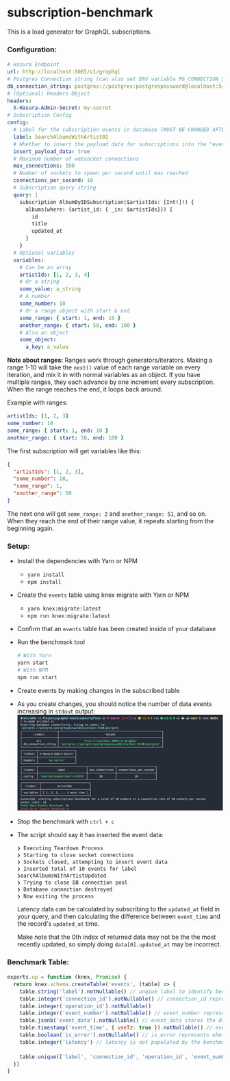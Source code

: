# subscription-benchmark

This is a load generator for GraphQL subscriptions.

### Configuration:

```yaml
# Hasura Endpoint
url: http://localhost:8085/v1/graphql
# Postgres Connection string (can also set ENV variable PG_CONNECTION_STRING)
db_connection_string: postgres://postgres:postgrespassword@localhost:5430/postgres
# (Optional) Headers Object
headers:
  X-Hasura-Admin-Secret: my-secret
# Subscription Config
config:
  # Label for the subscription events in database (MUST BE CHANGED AFTER EVERY RUN)
  label: SearchAlbumsWithArtist01
  # Whether to insert the payload data for subscriptions into the "event_data" column in DB
  insert_payload_data: true
  # Maximum number of websocket connections
  max_connections: 100
  # Number of sockets to spawn per second until max reached
  connections_per_second: 10
  # Subscription query string
  query: |
    subscription AlbumByIDSubscription($artistIds: [Int!]!) {
      albums(where: {artist_id: { _in: $artistIds}}) {
        id
        title
        updated_at
      }
    }
  # Optional variables
  variables:
    # Can be an array
    artistIds: [1, 2, 3, 4]
    # Or a string
    some_value: a_string
    # A number
    some_number: 10
    # Or a range object with start & end
    some_range: { start: 1, end: 10 }
    another_range: { start: 50, end: 100 }
    # Also an object
    some_object:
      a_key: a_value
```

**Note about ranges:** Ranges work through generators/iterators. Making a range 1-10 will take the `next()` value of each range variable on every iteration, and mix it in with normal variables as an object. If you have multiple ranges, they each advance by one increment every subscription. When the range reaches the end, it loops back around.

Example with ranges:

```yaml
artistIds: [1, 2, 3]
some_number: 10
some_range: { start: 1, end: 10 }
another_range: { start: 50, end: 100 }
```

The first subscription will get variables like this:

```json
{
  "artistIds": [1, 2, 3],
  "some_number": 10,
  "some_range": 1,
  "another_range": 50
}
```

The next one will get `some_range: 2` and `another_range: 51`, and so on. When they reach the end of their range value, it repeats starting from the beginning again.

### Setup:

- Install the dependencies with Yarn or NPM
  - `yarn install`
  - `npm install`
- Create the `events` table using knex migrate with Yarn or NPM
  - `yarn knex:migrate:latest`
  - `npm run knex:migrate:latest`
- Confirm that an `events` table has been created inside of your database
- Run the benchmark tool
  ```bash
  # With Yarn
  yarn start
  # With NPM
  npm run start
  ```
- Create events by making changes in the subscribed table
- As you create changes, you should notice the number of data events increasing in `stdout` output:
  ![](example-stdout-output.png)
- Stop the benchmark with `ctrl + c`
- The script should say it has inserted the event data:

  ```
  ❯ Executing Teardown Process
  ❯ Starting to close socket connections
  ❯ Sockets closed, attempting to insert event data
  ❯ Inserted total of 10 events for label SearchAlbumsWithArtistUpdated
  ❯ Trying to close DB connection pool
  ❯ Database connection destroyed
  ❯ Now exiting the process
  ```

  Latency data can be calculated by subscribing to the `updated_at` field in your query, and then calculating the difference between `event_time` and the record's `updated_at` time.

  Make note that the 0th index of returned data may not be the the most recently updated, so simply doing `data[0].updated_at` may be incorrect.

### Benchmark Table:

```js
exports.up = function (knex, Promise) {
  return knex.schema.createTable('events', (table) => {
    table.string('label').notNullable() // unqiue label to identify benchmark
    table.integer('connection_id').notNullable() // connection_id represents the nth connection
    table.integer('operation_id').notNullable()
    table.integer('event_number').notNullable() // event_number represents the nth event that was receieved by the client
    table.jsonb('event_data').notNullable() // event_data stores the data that was received this can be used to validate
    table.timestamp('event_time', { useTz: true }).notNullable() // event_time stores the time at which the event was receieved by the client.
    table.boolean('is_error').notNullable() // is_error represents whether the event was error or not.
    table.integer('latency') // latency is not populated by the benchmark tool, but this can be populated by calculating `event_time-event_triggerd_time`

    table.unique(['label', 'connection_id', 'operation_id', 'event_number'])
  })
}
```
